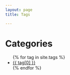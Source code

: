```yaml
---
layout: page
title: Tags 

---
```


<div class="page-content wc-container">
	<div class="post">
		<h1>Categories</h1>  
		<ul>
			{% for tag in site.tags %}
			<li><a href="{{ '/tag/' | append:tag[0] | relative_url }}">{{ tag[0] }}</a></li>
			{% endfor %}
		</ul>
	</div>
</div>
